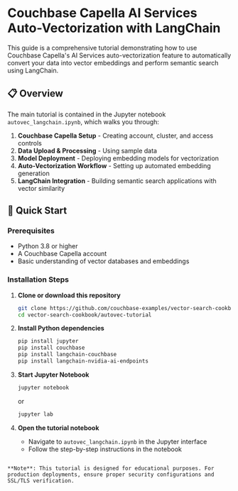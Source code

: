 # Couchbase Capella AI Services Auto-Vectorization with LangChain

This guide is a comprehensive tutorial demonstrating how to use Couchbase Capella's AI Services auto-vectorization feature to automatically convert your data into vector embeddings and perform semantic search using LangChain.

## 📋 Overview

The main tutorial is contained in the Jupyter notebook `autovec_langchain.ipynb`, which walks you through:

1. **Couchbase Capella Setup** - Creating account, cluster, and access controls
2. **Data Upload & Processing** - Using sample data
3. **Model Deployment** - Deploying embedding models for vectorization
4. **Auto-Vectorization Workflow** - Setting up automated embedding generation
5. **LangChain Integration** - Building semantic search applications with vector similarity

## 🚀 Quick Start

### Prerequisites

- Python 3.8 or higher
- A Couchbase Capella account
- Basic understanding of vector databases and embeddings

### Installation Steps

1. **Clone or download this repository**
   ```bash
   git clone https://github.com/couchbase-examples/vector-search-cookbook.git
   cd vector-search-cookbook/autovec-tutorial
   ```

2. **Install Python dependencies**
   ```bash
   pip install jupyter
   pip install couchbase
   pip install langchain-couchbase
   pip install langchain-nvidia-ai-endpoints
   ```

3. **Start Jupyter Notebook**
   ```bash
   jupyter notebook
   ```
   or
   ```bash
   jupyter lab
   ```

4. **Open the tutorial notebook**
   - Navigate to `autovec_langchain.ipynb` in the Jupyter interface
   - Follow the step-by-step instructions in the notebook
```

**Note**: This tutorial is designed for educational purposes. For production deployments, ensure proper security configurations and SSL/TLS verification.
